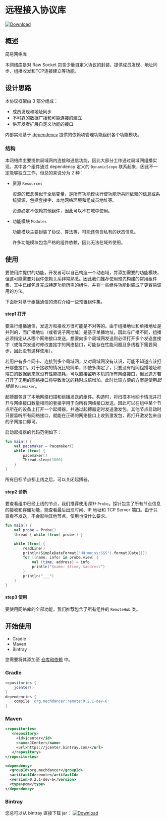 # 远程接入协议库

[![Download](https://api.bintray.com/packages/mechdancer/maven/remote/images/download.svg)](https://bintray.com/mechdancer/maven/remote/_latestVersion)

## 概述

 简易网络库

本网络库是对 Raw Socket 包含少量自定义协议的封装，提供成员发现、地址同步、组播收发和TCP连接建立等功能。

## 设计思路

本协议框架由 3 部分组成：

* 成员发现和地址同步
* 不可靠的数据广播和可靠连接的建立
* 供开发者扩展自定义功能的接口

内部实现基于 [dependency](../dependency) 提供的依赖项管理功能组织各个功能模块。

### 结构

本网络库主要提供局域网内连接和通信功能，因此大部分工作通过局域网组播实现。其中各个组件通过 dependency 定义的 `DynamicScope` 联系起来，因此不一定能够独立工作，但总的来说分为 2 种：

* 资源 `Resources`

  资源的概念类似于全局变量，是所有功能模块行使功能所共同依赖的信息或系统资源，包括套接字、本地网络环境和组成员地址等。

  资源必定不依赖其他组件，因此可以不在域中使用。

* 功能模块 `Modules`

  功能模块主要封装了协议、算法等，可能还包含私有的状态信息。

  许多功能模块包含严格的组件依赖，因此无法在域外使用。

## 使用

要使用库提供的功能，开发者可以自己构造一个动态域，并添加需要的功能模块，但这可能需要对组件依赖关系非常熟悉。因此我们推荐使用预先构建的常用组件集，其中已经包含完成特定功能所需的组件，并将一些组件功能封装成了更容易调用的方法。

下面针对基于组播通信的流程介绍一些预置组件集。

#### step1 打开

要进行组播通信，发送方和接收方很可能是不对等的。由于组播地址和单播地址是并列的，而广播地址（或者说子网地址）是基于单播地址，因此与广播不同，组播必须指定从从哪个网络接口发送。想要向多个局域网发送则必须打开多个发送套接字（或每次发送时修改套接字的网络接口，可能存在性能问题且多线程下需要同步，因此没有这样使用）。

若用户有多个网卡、连接到多个局域网，又对局域网没有认识，可能不知道应该打开哪些接口。对于接收的情况比较简单，即使多绑定了，只要没有相同组播地址和端口的数据到来就没有性能损耗，可以直接监听本机的所有网络接口，但发送方若打开了无用的网络接口将导致发送的耗时成倍增加。此时比较方便的方案是使用*起搏器*  `Pacemaker`。

起搏器包含了本地网络扫描和组播发送的组件。构造时，将扫描本地网卡情况并打开与网络接口数量相同的套接字用于向所有网络接口发送。因此可以在组中某个节点所在的设备上打开一个起搏器，并通过起搏器定时发送激发包。其他节点启动时只要监听所有网络接口，就能在正确的网络接口上收到激发包，再打开激发包来自的子网接口即可。

启动起搏器的代码范例如下：

```kotlin
fun main() {
    val pacemaker = Pacemaker()
    while (true) {
        pacemaker()
        Thread.sleep(1000)
    }
}
```

所有目标节点都上线之后，可以关闭起搏器。

#### step2 诊断

要查看组中已经上线的节点，我们推荐使用*探针* `Probe`。探针包含了所有节点信息的接收和存储功能，能查看最后出现时间、IP 地址和 TCP Server 端口。由于只查看不发送，不会影响其他节点，使用也没什么要求。

```kotlin
fun main() {
    val probe = Probe()
    thread { while (true) probe() }

    while (true) {
        readLine()
        println(SimpleDateFormat("HH:mm:ss:SSS").format(Date()))
        for ((name, info) in probe.view) {
            val (time, address) = info
            println("$name: $time, $address")
        }
        println("___")
    }
}
```

#### step3 使用

要使用网络库的全部功能，我们推荐包含了所有组件的 `RemoteHub` 类。

## 开始使用

* Gradle
* Maven
* Bintray

您需要将其添加至  [仓库和依赖](https://docs.gradle.org/current/userguide/declaring_dependencies.html) 中。

### Gradle

```groovy
repositories {
    jcenter()
}
dependencies {
    compile 'org.mechdancer:remote:0.2.1-dev-6'
}
```

### Maven

```xml
<repositories>
   <repository>
     <id>jcenter</id>
     <name>JCenter</name>
     <url>https://jcenter.bintray.com/</url>
   </repository>
</repositories>

<dependency>
  <groupId>org.mechdancer</groupId>
  <artifactId>remote</artifactId>
  <version>0.2.1-dev-6</version>
  <type>pom</type>
</dependency>
```

### Bintray

您总可以从 bintray 直接下载 jar： [![Download](https://api.bintray.com/packages/mechdancer/maven/remote/images/download.svg)](https://bintray.com/mechdancer/maven/remote/_latestVersion)
